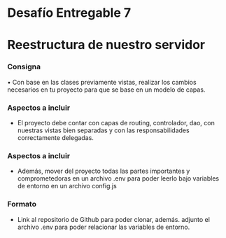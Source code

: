 # Desafío Entregable 7

# ****Reestructura de nuestro servidor****

### Consigna

• Con base en las clases previamente vistas, realizar los cambios necesarios en tu proyecto para que se base en un modelo de capas.

### **Aspectos a incluir**

- El proyecto debe contar con capas de routing, controlador, dao, con nuestras vistas bien separadas y con las responsabilidades correctamente delegadas.

### **Aspectos a incluir**

- Además, mover del proyecto todas las partes importantes y comprometedoras en un archivo .env para poder leerlo bajo variables de entorno en un archivo config.js

### **Formato**

- Link al repositorio de Github para poder clonar, además. adjunto el archivo .env para poder relacionar las variables de entorno.